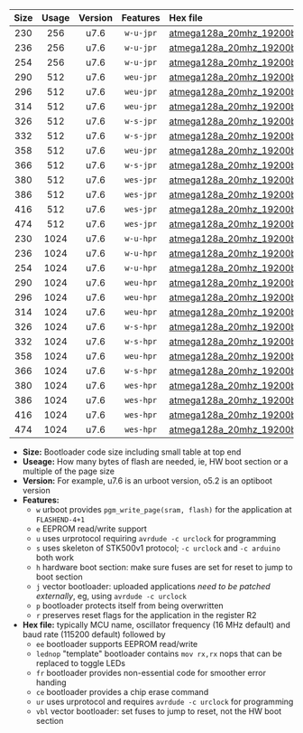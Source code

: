|Size|Usage|Version|Features|Hex file|
|:-:|:-:|:-:|:-:|:--|
|230|256|u7.6|`w-u-jpr`|[atmega128a_20mhz_19200bps_ur_vbl.hex](https://raw.githubusercontent.com/stefanrueger/urboot/main//atmega128a_20mhz_19200bps_ur_vbl.hex)|
|236|256|u7.6|`w-u-jpr`|[atmega128a_20mhz_19200bps_lednop_ur_vbl.hex](https://raw.githubusercontent.com/stefanrueger/urboot/main//atmega128a_20mhz_19200bps_lednop_ur_vbl.hex)|
|254|256|u7.6|`w-u-jpr`|[atmega128a_20mhz_19200bps_lednop_fr_ur_vbl.hex](https://raw.githubusercontent.com/stefanrueger/urboot/main//atmega128a_20mhz_19200bps_lednop_fr_ur_vbl.hex)|
|290|512|u7.6|`weu-jpr`|[atmega128a_20mhz_19200bps_ee_ur_vbl.hex](https://raw.githubusercontent.com/stefanrueger/urboot/main//atmega128a_20mhz_19200bps_ee_ur_vbl.hex)|
|296|512|u7.6|`weu-jpr`|[atmega128a_20mhz_19200bps_ee_lednop_ur_vbl.hex](https://raw.githubusercontent.com/stefanrueger/urboot/main//atmega128a_20mhz_19200bps_ee_lednop_ur_vbl.hex)|
|314|512|u7.6|`weu-jpr`|[atmega128a_20mhz_19200bps_ee_lednop_fr_ur_vbl.hex](https://raw.githubusercontent.com/stefanrueger/urboot/main//atmega128a_20mhz_19200bps_ee_lednop_fr_ur_vbl.hex)|
|326|512|u7.6|`w-s-jpr`|[atmega128a_20mhz_19200bps_vbl.hex](https://raw.githubusercontent.com/stefanrueger/urboot/main//atmega128a_20mhz_19200bps_vbl.hex)|
|332|512|u7.6|`w-s-jpr`|[atmega128a_20mhz_19200bps_lednop_vbl.hex](https://raw.githubusercontent.com/stefanrueger/urboot/main//atmega128a_20mhz_19200bps_lednop_vbl.hex)|
|358|512|u7.6|`weu-jpr`|[atmega128a_20mhz_19200bps_ee_lednop_fr_ce_ur_vbl.hex](https://raw.githubusercontent.com/stefanrueger/urboot/main//atmega128a_20mhz_19200bps_ee_lednop_fr_ce_ur_vbl.hex)|
|366|512|u7.6|`w-s-jpr`|[atmega128a_20mhz_19200bps_lednop_fr_vbl.hex](https://raw.githubusercontent.com/stefanrueger/urboot/main//atmega128a_20mhz_19200bps_lednop_fr_vbl.hex)|
|380|512|u7.6|`wes-jpr`|[atmega128a_20mhz_19200bps_ee_vbl.hex](https://raw.githubusercontent.com/stefanrueger/urboot/main//atmega128a_20mhz_19200bps_ee_vbl.hex)|
|386|512|u7.6|`wes-jpr`|[atmega128a_20mhz_19200bps_ee_lednop_vbl.hex](https://raw.githubusercontent.com/stefanrueger/urboot/main//atmega128a_20mhz_19200bps_ee_lednop_vbl.hex)|
|416|512|u7.6|`wes-jpr`|[atmega128a_20mhz_19200bps_ee_lednop_fr_vbl.hex](https://raw.githubusercontent.com/stefanrueger/urboot/main//atmega128a_20mhz_19200bps_ee_lednop_fr_vbl.hex)|
|474|512|u7.6|`wes-jpr`|[atmega128a_20mhz_19200bps_ee_lednop_fr_ce_vbl.hex](https://raw.githubusercontent.com/stefanrueger/urboot/main//atmega128a_20mhz_19200bps_ee_lednop_fr_ce_vbl.hex)|
|230|1024|u7.6|`w-u-hpr`|[atmega128a_20mhz_19200bps_ur.hex](https://raw.githubusercontent.com/stefanrueger/urboot/main//atmega128a_20mhz_19200bps_ur.hex)|
|236|1024|u7.6|`w-u-hpr`|[atmega128a_20mhz_19200bps_lednop_ur.hex](https://raw.githubusercontent.com/stefanrueger/urboot/main//atmega128a_20mhz_19200bps_lednop_ur.hex)|
|254|1024|u7.6|`w-u-hpr`|[atmega128a_20mhz_19200bps_lednop_fr_ur.hex](https://raw.githubusercontent.com/stefanrueger/urboot/main//atmega128a_20mhz_19200bps_lednop_fr_ur.hex)|
|290|1024|u7.6|`weu-hpr`|[atmega128a_20mhz_19200bps_ee_ur.hex](https://raw.githubusercontent.com/stefanrueger/urboot/main//atmega128a_20mhz_19200bps_ee_ur.hex)|
|296|1024|u7.6|`weu-hpr`|[atmega128a_20mhz_19200bps_ee_lednop_ur.hex](https://raw.githubusercontent.com/stefanrueger/urboot/main//atmega128a_20mhz_19200bps_ee_lednop_ur.hex)|
|314|1024|u7.6|`weu-hpr`|[atmega128a_20mhz_19200bps_ee_lednop_fr_ur.hex](https://raw.githubusercontent.com/stefanrueger/urboot/main//atmega128a_20mhz_19200bps_ee_lednop_fr_ur.hex)|
|326|1024|u7.6|`w-s-hpr`|[atmega128a_20mhz_19200bps.hex](https://raw.githubusercontent.com/stefanrueger/urboot/main//atmega128a_20mhz_19200bps.hex)|
|332|1024|u7.6|`w-s-hpr`|[atmega128a_20mhz_19200bps_lednop.hex](https://raw.githubusercontent.com/stefanrueger/urboot/main//atmega128a_20mhz_19200bps_lednop.hex)|
|358|1024|u7.6|`weu-hpr`|[atmega128a_20mhz_19200bps_ee_lednop_fr_ce_ur.hex](https://raw.githubusercontent.com/stefanrueger/urboot/main//atmega128a_20mhz_19200bps_ee_lednop_fr_ce_ur.hex)|
|366|1024|u7.6|`w-s-hpr`|[atmega128a_20mhz_19200bps_lednop_fr.hex](https://raw.githubusercontent.com/stefanrueger/urboot/main//atmega128a_20mhz_19200bps_lednop_fr.hex)|
|380|1024|u7.6|`wes-hpr`|[atmega128a_20mhz_19200bps_ee.hex](https://raw.githubusercontent.com/stefanrueger/urboot/main//atmega128a_20mhz_19200bps_ee.hex)|
|386|1024|u7.6|`wes-hpr`|[atmega128a_20mhz_19200bps_ee_lednop.hex](https://raw.githubusercontent.com/stefanrueger/urboot/main//atmega128a_20mhz_19200bps_ee_lednop.hex)|
|416|1024|u7.6|`wes-hpr`|[atmega128a_20mhz_19200bps_ee_lednop_fr.hex](https://raw.githubusercontent.com/stefanrueger/urboot/main//atmega128a_20mhz_19200bps_ee_lednop_fr.hex)|
|474|1024|u7.6|`wes-hpr`|[atmega128a_20mhz_19200bps_ee_lednop_fr_ce.hex](https://raw.githubusercontent.com/stefanrueger/urboot/main//atmega128a_20mhz_19200bps_ee_lednop_fr_ce.hex)|

- **Size:** Bootloader code size including small table at top end
- **Useage:** How many bytes of flash are needed, ie, HW boot section or a multiple of the page size
- **Version:** For example, u7.6 is an urboot version, o5.2 is an optiboot version
- **Features:**
  + `w` urboot provides `pgm_write_page(sram, flash)` for the application at `FLASHEND-4+1`
  + `e` EEPROM read/write support
  + `u` uses urprotocol requiring `avrdude -c urclock` for programming
  + `s` uses skeleton of STK500v1 protocol; `-c urclock` and `-c arduino` both work
  + `h` hardware boot section: make sure fuses are set for reset to jump to boot section
  + `j` vector bootloader: uploaded applications *need to be patched externally*, eg, using `avrdude -c urclock`
  + `p` bootloader protects itself from being overwritten
  + `r` preserves reset flags for the application in the register R2
- **Hex file:** typically MCU name, oscillator frequency (16 MHz default) and baud rate (115200 default) followed by
  + `ee` bootloader supports EEPROM read/write
  + `lednop` "template" bootloader contains `mov rx,rx` nops that can be replaced to toggle LEDs
  + `fr` bootloader provides non-essential code for smoother error handing
  + `ce` bootloader provides a chip erase command
  + `ur` uses urprotocol and requires `avrdude -c urclock` for programming
  + `vbl` vector bootloader: set fuses to jump to reset, not the HW boot section
